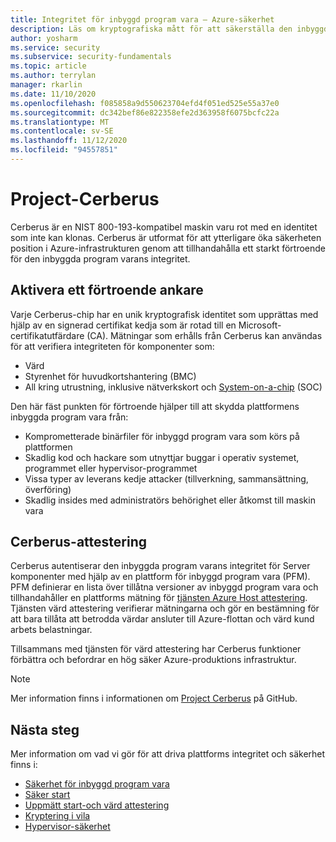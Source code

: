 ```yaml
---
title: Integritet för inbyggd program vara – Azure-säkerhet
description: Läs om kryptografiska mått för att säkerställa den inbyggda program varans integritet.
author: yosharm
ms.service: security
ms.subservice: security-fundamentals
ms.topic: article
ms.author: terrylan
manager: rkarlin
ms.date: 11/10/2020
ms.openlocfilehash: f085858a9d550623704efd4f051ed525e55a37e0
ms.sourcegitcommit: dc342bef86e822358efe2d363958f6075bcfc22a
ms.translationtype: MT
ms.contentlocale: sv-SE
ms.lasthandoff: 11/12/2020
ms.locfileid: "94557851"
---
```

# <a name="project-cerberus"></a>Project-Cerberus

Cerberus är en NIST 800-193-kompatibel maskin varu rot med en identitet som inte kan klonas. Cerberus är utformat för att ytterligare öka säkerheten position i Azure-infrastrukturen genom att tillhandahålla ett starkt förtroende för den inbyggda program varans integritet.

## <a name="enabling-an-anchor-of-trust"></a>Aktivera ett förtroende ankare
Varje Cerberus-chip har en unik kryptografisk identitet som upprättas med hjälp av en signerad certifikat kedja som är rotad till en Microsoft-certifikatutfärdare (CA). Mätningar som erhålls från Cerberus kan användas för att verifiera integriteten för komponenter som:

- Värd
- Styrenhet för huvudkortshantering (BMC)
- All kring utrustning, inklusive nätverkskort och [System-on-a-chip](https://en.wikipedia.org/wiki/System_on_a_chip) (SOC)

Den här fäst punkten för förtroende hjälper till att skydda plattformens inbyggda program vara från:

- Komprometterade binärfiler för inbyggd program vara som körs på plattformen
- Skadlig kod och hackare som utnyttjar buggar i operativ systemet, programmet eller hypervisor-programmet
- Vissa typer av leverans kedje attacker (tillverkning, sammansättning, överföring)
- Skadlig insides med administratörs behörighet eller åtkomst till maskin vara

## <a name="cerberus-attestation"></a>Cerberus-attestering
Cerberus autentiserar den inbyggda program varans integritet för Server komponenter med hjälp av en plattform för inbyggd program vara (PFM). PFM definierar en lista över tillåtna versioner av inbyggd program vara och tillhandahåller en plattforms mätning för [tjänsten Azure Host attestering](measured-boot-host-attestation.md). Tjänsten värd attestering verifierar mätningarna och gör en bestämning för att bara tillåta att betrodda värdar ansluter till Azure-flottan och värd kund arbets belastningar.

Tillsammans med tjänsten för värd attestering har Cerberus funktioner förbättra och befordrar en hög säker Azure-produktions infrastruktur.

> [!NOTE]
> Mer information finns i informationen om [Project Cerberus](https://github.com/opencomputeproject/Project_Olympus/tree/master/Project_Cerberus) på GitHub.

## <a name="next-steps"></a>Nästa steg
Mer information om vad vi gör för att driva plattforms integritet och säkerhet finns i:

- [Säkerhet för inbyggd program vara](firmware.md)
- [Säker start](secure-boot.md)
- [Uppmätt start-och värd attestering](measured-boot-host-attestation.md)
- [Kryptering i vila](encryption-atrest.md)
- [Hypervisor-säkerhet](hypervisor.md)